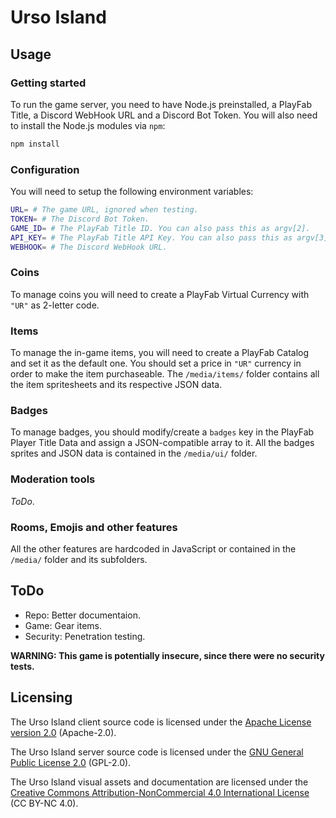 # Urso Island

## Usage
### Getting started
To run the game server, you need to have Node.js preinstalled, a PlayFab Title, a Discord WebHook URL and a Discord Bot Token. You will also need to install the Node.js modules via `npm`:
```bash
npm install
```

### Configuration
You will need to setup the following environment variables:
```bash
URL= # The game URL, ignored when testing.
TOKEN= # The Discord Bot Token.
GAME_ID= # The PlayFab Title ID. You can also pass this as argv[2].
API_KEY= # The PlayFab Title API Key. You can also pass this as argv[3].
WEBHOOK= # The Discord WebHook URL.
```

### Coins
To manage coins you will need to create a PlayFab Virtual Currency with `"UR"` as 2-letter code.

### Items
To manage the in-game items, you will need to create a PlayFab Catalog and set it as the default one. You should set a price in `"UR"` currency in order to make the item purchaseable. The `/media/items/` folder contains all the item spritesheets and its respective JSON data.

### Badges
To manage badges, you should modify/create a `badges` key in the PlayFab Player Title Data and assign a JSON-compatible array to it. All the badges sprites and JSON data is contained in the `/media/ui/` folder.

### Moderation tools
_ToDo_.

### Rooms, Emojis and other features
All the other features are hardcoded in JavaScript or contained in the `/media/` folder and its subfolders.

## ToDo
 + Repo: Better documentaion.
 + Game: Gear items.
 + Security: Penetration testing.

**WARNING: This game is potentially insecure, since there were no security tests.**

## Licensing
The Urso Island client source code is licensed under the [Apache License version 2.0](https://github.com/UrsoIsland/urso-island/blob/master/LICENSE.apache) (Apache-2.0).

The Urso Island server source code is licensed under the [GNU General Public License 2.0](https://github.com/UrsoIsland/urso-island/blob/master/LICENSE.gpl) (GPL-2.0).

The Urso Island visual assets and documentation are licensed under the [Creative Commons Attribution-NonCommercial 4.0 International License](https://creativecommons.org/licenses/by-nc/4.0/) (CC BY-NC 4.0).
